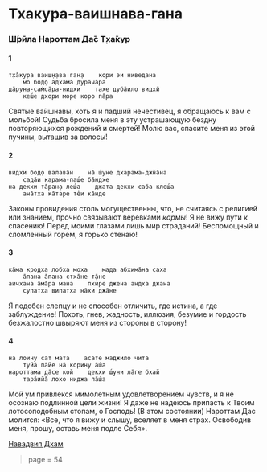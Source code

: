 # Тхакура-ваишнава-гана

### Ш́рӣла Нароттам Да̄с Т̣ха̄кур

#### 1

    т̣ха̄кура ваиш̣н̣ава ган̣а    кори эи ниведана
        мо бод̣о адхама дура̄ча̄ра
    да̄рун̣а-сам̇са̄ра-нидхи    тахе дуба̄ило видхӣ
        кеш́е дхори море коро па̄ра

Святые вайшнавы, хоть я и падший нечестивец, я обращаюсь к вам с мольбой! Судьба бросила меня в эту устрашающую бездну повторяющихся рождений и смертей! Молю вас, спасите меня из этой пучины, вытащив за волосы!

#### 2

    видхи бод̣о валава̄н    на̄ ш́уне дхарама-джн̃а̄на
        сада̄и карама-паш́е ба̄ндхе
    на декхи та̄ран̣а леш́а    джата декхи саба клеш́а
        ана̄тха ка̄таре те̐и ка̄нде

Законы провидения столь могущественны, что, не считаясь с религией или знанием, прочно связывают веревками *кармы*! Я не вижу пути к спасению! Перед моими глазами лишь мир страданий! Беспомощный и сломленный горем, я горько стенаю!

#### 3

    ка̄ма кродха лобха моха    мада абхима̄на саха
        а̄пана а̄пана стха̄не т̣а̄не
    аичхана а̄ма̄ра мана    пхире джена андха джана
        супатха випатха на̄хи джа̄не

Я подобен слепцу и не способен отличить, где истина, а где заблуждение! Похоть, гнев, жадность, иллюзия, безумие и гордость безжалостно швыряют меня из стороны в сторону!

#### 4

    на лоину сат мата    асате маджило чита
        туйа̄ па̄йе на̄ корину а̄ш́а
    нароттама да̄се кой    декхи ш́уни ла̄ге бхай
        тара̄ийа̄ лохо ниджа па̄ш́а

Мой ум привлекся мимолетным удовлетворением чувств, и я не осознаю подлинной цели жизни! Я даже не надеюсь припасть к Твоим лотосоподобным стопам, о Господь! (В этом состоянии) Нароттам Дас молится: «Все, что я вижу и слышу, вселяет в меня страх. Освободив меня, прошу, оставь меня подле Себя».

[Навадвип Дхам](https://soundcloud.com/bharatimaharaj/navadwip-scsm-thakura-vaisnava)


> page = 54
